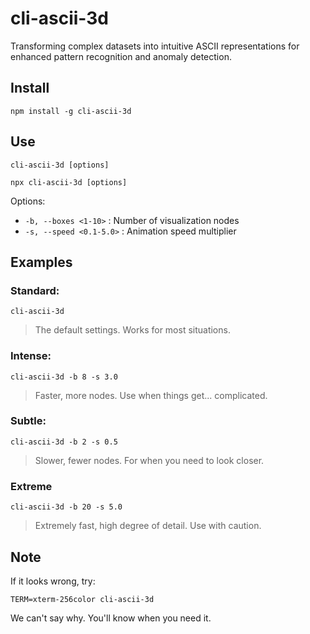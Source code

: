 # cli-ascii-3d

Transforming complex datasets into intuitive ASCII representations for enhanced pattern recognition and anomaly detection.

## Install

```
npm install -g cli-ascii-3d
```

## Use

```
cli-ascii-3d [options]

npx cli-ascii-3d [options]
```

Options:
- `-b, --boxes <1-10>` : Number of visualization nodes
- `-s, --speed <0.1-5.0>` : Animation speed multiplier

## Examples

### Standard:
```
cli-ascii-3d
```
> The default settings. Works for most situations.

### Intense:
```
cli-ascii-3d -b 8 -s 3.0
```
> Faster, more nodes. Use when things get... complicated.

### Subtle:
```
cli-ascii-3d -b 2 -s 0.5
```
> Slower, fewer nodes. For when you need to look closer.

### Extreme
```
cli-ascii-3d -b 20 -s 5.0
```
> Extremely fast, high degree of detail. Use with caution.

## Note

If it looks wrong, try:
```
TERM=xterm-256color cli-ascii-3d
```

We can't say why. You'll know when you need it.